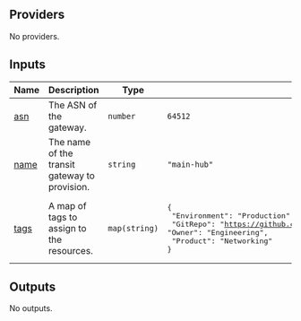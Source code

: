 <!-- BEGIN_TF_DOCS -->
## Providers

No providers.

## Inputs

| Name | Description | Type | Default | Required |
|------|-------------|------|---------|:--------:|
| <a name="input_asn"></a> [asn](#input\_asn) | The ASN of the gateway. | `number` | `64512` | no |
| <a name="input_name"></a> [name](#input\_name) | The name of the transit gateway to provision. | `string` | `"main-hub"` | no |
| <a name="input_tags"></a> [tags](#input\_tags) | A map of tags to assign to the resources. | `map(string)` | <pre>{<br/>  "Environment": "Production",<br/>  "GitRepo": "https://github.com/appvia/terraform-aws-connectivity",<br/>  "Owner": "Engineering",<br/>  "Product": "Networking"<br/>}</pre> | no |

## Outputs

No outputs.
<!-- END_TF_DOCS -->